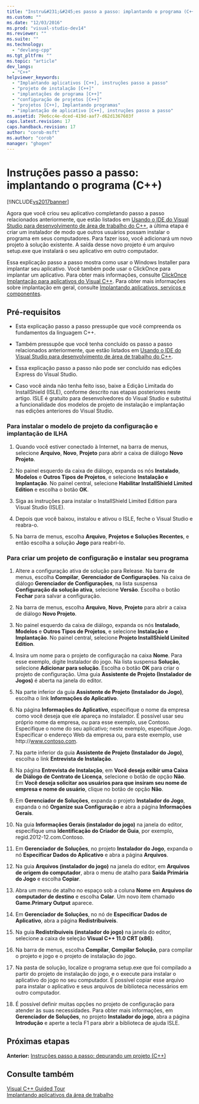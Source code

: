 ```yaml
---
title: "Instru&#231;&#245;es passo a passo: implantando o programa (C++) | Microsoft Docs"
ms.custom: ""
ms.date: "12/03/2016"
ms.prod: "visual-studio-dev14"
ms.reviewer: ""
ms.suite: ""
ms.technology: 
  - "devlang-cpp"
ms.tgt_pltfrm: ""
ms.topic: "article"
dev_langs: 
  - "C++"
helpviewer_keywords: 
  - "Implantando aplicativos [C++], instruções passo a passo"
  - "projeto de instalação [C++]"
  - "implantações de programa [C++]"
  - "configuração de projetos [C++]"
  - "projetos [C++], Implantando programas"
  - "implantação de aplicativo [C++], instruções passo a passo"
ms.assetid: 79e6cc4e-dced-419d-aaf7-d62d1367603f
caps.latest.revision: 17
caps.handback.revision: 17
author: "corob-msft"
ms.author: "corob"
manager: "ghogen"
---
```

# Instru&#231;&#245;es passo a passo: implantando o programa (C++)
[!INCLUDE[vs2017banner](../assembler/inline/includes/vs2017banner.md)]

Agora que você criou seu aplicativo completando passo a passo relacionados anteriormente, que estão listados em [Usando o IDE do Visual Studio para desenvolvimento de área de trabalho do C\+\+](../ide/using-the-visual-studio-ide-for-cpp-desktop-development.md), a última etapa é criar um instalador de modo que outros usuários possam instalar o programa em seus computadores.  Para fazer isso, você adicionará um novo projeto à solução existente.  A saída desse novo projeto é um arquivo setup.exe que instalará o seu aplicativo em outro computador.  
  
 Essa explicação passo a passo mostra como usar o Windows Installer para implantar seu aplicativo.  Você também pode usar o ClickOnce para implantar um aplicativo.  Para obter mais informações, consulte [ClickOnce Implantação para aplicativos do Visual C\+\+](../ide/clickonce-deployment-for-visual-cpp-applications.md).  Para obter mais informações sobre implantação em geral, consulte [Implantando aplicativos, serviços e componentes](../Topic/Deploying%20Applications,%20Services,%20and%20Components.md).  
  
## Pré-requisitos  
  
-   Esta explicação passo a passo pressupõe que você compreenda os fundamentos da linguagem C\+\+.  
  
-   Também pressupõe que você tenha concluído os passo a passo relacionados anteriormente, que estão listados em [Usando o IDE do Visual Studio para desenvolvimento de área de trabalho do C\+\+](../ide/using-the-visual-studio-ide-for-cpp-desktop-development.md).  
  
-   Essa explicação passo a passo não pode ser concluído nas edições Express do Visual Studio.  
  
-   Caso você ainda não tenha feito isso, baixe a Edição Limitada do InstallShield \(ISLE\), conforme descrito nas etapas posteriores neste artigo.  ISLE é gratuito para desenvolvedores do Visual Studio e substitui a funcionalidade dos modelos de projeto de instalação e implantação nas edições anteriores do Visual Studio.  
  
### Para instalar o modelo de projeto da configuração e implantação de ILHA  
  
1.  Quando você estiver conectado à Internet, na barra de menus, selecione **Arquivo**, **Novo**, **Projeto** para abrir a caixa de diálogo **Novo Projeto**.  
  
2.  No painel esquerdo da caixa de diálogo, expanda os nós **Instalado**, **Modelos** e **Outros Tipos de Projetos**, e selecione **Instalação e Implantação**.  No painel central, selecione **Habilitar InstallShield Limited Edition** e escolha o botão **OK**.  
  
3.  Siga as instruções para instalar o InstallShield Limited Edition para Visual Studio \(ISLE\).  
  
4.  Depois que você baixou, instalou e ativou o ISLE, feche o Visual Studio e reabra\-o.  
  
5.  Na barra de menus, escolha **Arquivo**, **Projetos e Soluções Recentes**, e então escolha a solução **Jogo** para reabri\-lo.  
  
### Para criar um projeto de configuração e instalar seu programa  
  
1.  Altere a configuração ativa de solução para Release.  Na barra de menus, escolha **Compilar**, **Gerenciador de Configurações**.  Na caixa de diálogo **Gerenciador de Configurações**, na lista suspensa **Configuração da solução ativa**, selecione **Versão**.  Escolha o botão **Fechar** para salvar a configuração.  
  
2.  Na barra de menus, escolha **Arquivo**, **Novo**, **Projeto** para abrir a caixa de diálogo **Novo Projeto**.  
  
3.  No painel esquerdo da caixa de diálogo, expanda os nós **Instalado**, **Modelos** e **Outros Tipos de Projetos**, e selecione **Instalação e Implantação**.  No painel central, selecione **Projeto InstallShield Limited Edition**.  
  
4.  Insira um nome para o projeto de configuração na caixa **Nome**.  Para esse exemplo, digite Instalador do jogo.  Na lista suspensa **Solução**, selecione **Adicionar para solução**.  Escolha o botão **OK** para criar o projeto de configuração.  Uma guia **Assistente de Projeto \(Instalador de Jogos\)** é aberta na janela do editor.  
  
5.  Na parte inferior da guia **Assistente de Projeto \(Instalador do Jogo\)**, escolha o link **Informações do Aplicativo**.  
  
6.  Na página **Informações do Aplicativo**, especifique o nome da empresa como você deseja que ele apareça no instalador.  É possível usar seu próprio nome da empresa, ou para esse exemplo, use Contoso.  Especifique o nome do seu aplicativo; neste exemplo, especifique Jogo.  Especificar o endereço Web da empresa ou, para este exemplo, use http:\/\/www.contoso.com.  
  
7.  Na parte inferior da guia **Assistente de Projeto \(Instalador do Jogo\)**, escolha o link **Entrevista de Instalação**.  
  
8.  Na página **Entrevista de Instalação**, em **Você deseja exibir uma Caixa de Diálogo de Contrato de Licença**, selecione o botão de opção **Não**.  Em **Você deseja solicitar aos usuários para que insiram seu nome de empresa e nome de usuário**, clique no botão de opção **Não**.  
  
9. Em **Gerenciador de Soluções**, expanda o projeto **Instalador do Jogo**, expanda o nó **Organize sua Configuração** e abra a página **Informações Gerais**.  
  
10. Na guia **Informações Gerais \(instalador do jogo\)** na janela do editor, especifique uma **Identificação do Criador de Guia**, por exemplo, regid.2012\-12.com.Contoso.  
  
11. Em **Gerenciador de Soluções**, no projeto **Instalador do Jogo**, expanda o nó **Especificar Dados do Aplicativo** e abra a página **Arquivos**.  
  
12. Na guia **Arquivos \(instalador do jogo\)** na janela do editor, em **Arquivos de origem do computador**, abra o menu de atalho para **Saída Primária do Jogo** e escolha **Copiar**.  
  
13. Abra um menu de atalho no espaço sob a coluna **Nome** em **Arquivos do computador de destino** e escolha **Colar**.  Um novo item chamado **Game.Primary Output** aparece.  
  
14. Em **Gerenciador de Soluções**, no nó de **Especificar Dados de Aplicativo**, abra a página **Redistribuíveis**.  
  
15. Na guia **Redistribuíveis \(instalador do jogo\)** na janela do editor, selecione a caixa de seleção **Visual C\+\+ 11.0 CRT \(x86\)**.  
  
16. Na barra de menus, escolha **Compilar**, **Compilar Solução**, para compilar o projeto e jogo e o projeto de instalação do jogo.  
  
17. Na pasta de solução, localize o programa setup.exe que foi compilado a partir do projeto de instalação do jogo, e o execute para instalar o aplicativo do jogo no seu computador.  É possível copiar esse arquivo para instalar o aplicativo e seus arquivos de biblioteca necessários em outro computador.  
  
18. É possível definir muitas opções no projeto de configuração para atender às suas necessidades.  Para obter mais informações, em **Gerenciador de Soluções**, no projeto **Instalador do jogo**, abra a página **Introdução** e aperte a tecla F1 para abrir a biblioteca de ajuda ISLE.  
  
## Próximas etapas  
 **Anterior:** [Instruções passo a passo: depurando um projeto \(C\+\+\)](../ide/walkthrough-debugging-a-project-cpp.md)  
  
## Consulte também  
 [Visual C\+\+ Guided Tour](http://msdn.microsoft.com/pt-br/499cb66f-7df1-45d6-8b6b-33d94fd1f17c)   
 [Implantando aplicativos da área de trabalho](../Topic/Deploying%20Native%20Desktop%20Applications%20\(Visual%20C++\).md)